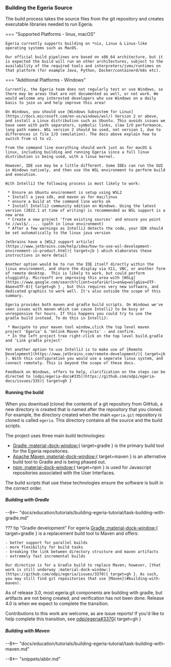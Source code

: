 <!-- SPDX-License-Identifier: CC-BY-4.0 -->
<!-- Copyright Contributors to the ODPi Egeria project. -->

### Building the Egeria Source

The build process takes the source files from the git repository and creates executable libraries needed to run Egeria.  

=== "Supported Platforms - linux, macOS"

    Egeria currently supports building on *nix, Linux & Linux-like operating systems such as MacOS.
     
    Our official build pipelines are based on x86_64 architecture, but it is expected the build will run on other architectures, subject to the availability of the required tools and interpreters/jvms/runtimes on that platform (for example Java, Python, Docker/containerd/k8s etc).

=== "Additional Platforms - Windows"

    Currently, the Egeria team does not regularly test or use Windows, so there may be areas that are not documented as well, or not work. We would welcome any interested developers who use Windows on a daily basis to join us and help improve this area!

    On Windows, you should use [Windows Subsystem for Linux](https://docs.microsoft.com/en-us/windows/wsl/) Version 2 or above, and install a Linux distribution such as Ubuntu. This avoids issues we have seen with path separators, symbolic links, slow I/O performance, long path names. WSL version 2 should be used, not version 1, due to differences in file I/O (emulation). The docs above explain how to switch from v1 to v2.
     
    From the command line everything should work just as for macOS & linux, including building and running Egeria since a full linux distribution is being used, with a linux kernel.

    However, IDE use may be a little different. Some IDEs can run the GUI in Windows natively, and then use the WSL environment to perform build and execution.

    With IntelliJ the following process is most likely to work:

     * Ensure an Ubuntu environment is setup using WSL2
     * Install a java sdk, and maven as for mac/linux
     * ensure a build at the command line works ok 
     * Install IntelliJ community edition on Windows. Using the latest version (2022.1 at time of writing) is recommended as WSL support is a new area
     * Create a new project 'from existing sources' and ensure you point to //wsl$/..... (path in linux environment)
     * After a few warnings as IntelliJ detects the code, your SDK should be set automatically to the linux java version 

    Jetbrains have a [WSL2 support article](https://www.jetbrains.com/help/idea/how-to-use-wsl-development-environment-in-product.html){ target=jb } which elaborates these instructions in more detail

    Another option would be to run the IDE itself directly within the linux environment, and share the display via X11, VNC, or another form of remote desktop.  This is likely to work, but could perform sluggishly. Microsoft are improving this area with [WSLg](https://www.google.com/search?client=safari&rls=en&q=wslg&ie=UTF-8&oe=UTF-8){ target=gh } , but this requires very new software, and dedicated graphics to work well. It's also outside the scope of this summary.

    Egeria provides both maven and gradle build scripts. On Windows we've seen issues with maven which can cause IntelliJ to be busy or unresponsive for hours. If this happens you could try to use the gradle build instead. To do this in IntelliJ:

     * Navigate to your maven tool window,click the top level maven project 'Egeria' & 'Unlink Maven Projects' - and confirm.
     * In the left project tree right-click on the top level build.gradle and 'Link gradle project' 

    Yet another option to use IntelliJ is to make use of [Remote Development](https://www.jetbrains.com/remote-development/){ target=jb }. With this configuration you would use a seperate linux system, and connect remotely. This is beyond the scope of these docs.

    Feedback on Windows, offers to help, clarification on the steps can be directed to [odpi/egeria-docs#335](https://github.com/odpi/egeria-docs/issues/335){ target=gh }


#### Running the build

When you download (clone) the contents of a git repository from GitHub, a new directory is created that is named after the repository that you cloned. For example, the directory created when the main `egeria.git` repository is cloned is called `egeria`.  This directory contains all the source and the build scripts.

The project uses three main build technologies:

* [Gradle :material-dock-window:](https://gradle.org/){ target=gradle } is the primary build tool for the Egeria repositories.
* [Apache Maven :material-dock-window:](https://maven.apache.org/){ target=maven } is an alternative build tool to Gradle and is being phased out.
* [npm :material-dock-window:](https://www.npmjs.com){ target=npm } is used for Javascript repositories associated with the User Interfaces.

The build scripts that use these technologies ensure the software is built in the correct order.

##### Building with Gradle

--8<-- "docs/education/tutorials/building-egeria-tutorial/task-building-with-gradle.md"

??? tip "Gradle development"
    For egeria [Gradle :material-dock-window:](https://gradle.org/){ target=gradle } is a replacement build tool to Maven and offers:

    - better support for parallel builds
    - more flexibility for build tasks
    - breaking the link between directory structure and maven artifacts
    - extremely fast incremental builds

    Our direction is for a Gradle build to replace Maven; however, [that work is still underway :material-dock-window:](https://github.com/odpi/egeria/issues/3370){ target=gh }. As such, you may still find git repositories that use [Maven](#building-with-maven).

As of release 3.0, most egeria.git components are building with gradle, but artifacts are not being created, and verification has not been done.   Release 4.0 is when we expect to complete the transition.

Contributions to this work are welcome, as are issue reports!   If you'd like to help complete this transition, see [odpi/egeria#3370](https://github.com/odpi/egeria/issues/3370){ target=gh }

##### Building with Maven

--8<-- "docs/education/tutorials/building-egeria-tutorial/task-building-with-maven.md"

--8<-- "snippets/abbr.md"
